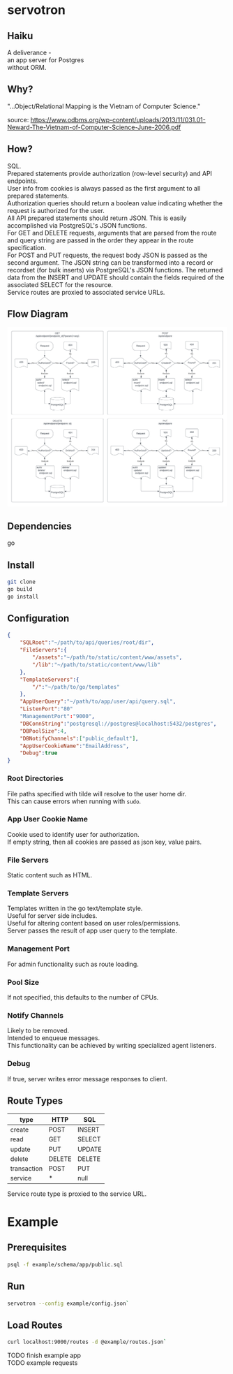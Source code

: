 # servotron

## Haiku
A deliverance -\
an app server for Postgres\
without ORM.

## Why?
"...Object/Relational Mapping is the Vietnam of Computer Science."

source: https://www.odbms.org/wp-content/uploads/2013/11/031.01-Neward-The-Vietnam-of-Computer-Science-June-2006.pdf

## How?
SQL.\
Prepared statements provide authorization (row-level security) and API endpoints.\
User info from cookies is always passed as the first argument to all prepared statements.\
Authorization queries should return a boolean value indicating whether the request is authorized for the user.\
All API prepared statements should return JSON. This is easily accomplished via PostgreSQL's JSON functions.\
For GET and DELETE requests, arguments that are parsed from the route and query string are passed in the order they appear in the route specification.\
For POST and PUT requests, the request body JSON is passed as the second argument. The JSON string can be transformed into a record or recordset (for bulk inserts) via PostgreSQL's JSON functions. The returned data from the INSERT and UPDATE should contain the fields required of the associated SELECT for the resource.\
Service routes are proxied to associated service URLs.

## Flow Diagram

![Alt text](doc/img/ServotronFlow.png "ServotronFlow")

## Dependencies
go

## Install
```bash
git clone
go build
go install
```

## Configuration
```json
{
	"SQLRoot":"~/path/to/api/queries/root/dir",
	"FileServers":{
		"/assets":"~/path/to/static/content/www/assets",
		"/lib":"~/path/to/static/content/www/lib"
	},
	"TemplateServers":{
		"/":"~/path/to/go/templates"
	},
	"AppUserQuery":"~/path/to/app/user/api/query.sql",
	"ListenPort":"80"
	"ManagementPort":"9000",
	"DBConnString":"postgresql://postgres@localhost:5432/postgres",
	"DBPoolSize":4,
	"DBNotifyChannels":["public_default"],
	"AppUserCookieName":"EmailAddress",
	"Debug":true
}
```
### Root Directories
File paths specified with tilde will resolve to the user home dir.\
This can cause errors when running with `sudo`.

### App User Cookie Name
Cookie used to identify user for authorization.\
If empty string, then all cookies are passed as json key, value pairs.

### File Servers
Static content such as HTML.

### Template Servers
Templates written in the go text/template style.\
Useful for server side includes.\
Useful for altering content based on user roles/permissions.\
Server passes the result of app user query to the template.

### Management Port
For admin functionality such as route loading.

### Pool Size
If not specified, this defaults to the number of CPUs.

### Notify Channels
Likely to be removed.\
Intended to enqueue messages.\
This functionality can be achieved by writing specialized agent listeners.

### Debug
If true, server writes error message responses to client.

## Route Types
type|HTTP|SQL
----|----|---
create|POST|INSERT
read|GET|SELECT
update|PUT|UPDATE
delete|DELETE|DELETE
transaction|POST|PUT|DELETE|TRANSACTION
service|*|null

Service route type is proxied to the service URL.

# Example

## Prerequisites
```bash
psql -f example/schema/app/public.sql
```

## Run
```bash
servotron --config example/config.json`
```

## Load Routes
```bash
curl localhost:9000/routes -d @example/routes.json`
```

TODO finish example app\
TODO example requests
